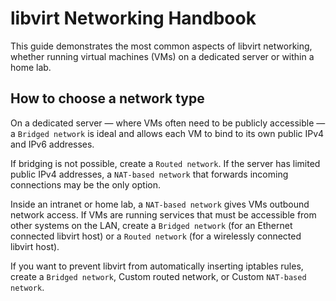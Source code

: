 # libvirt Networking Handbook

This guide demonstrates the most common aspects of libvirt networking, \
whether running virtual machines (VMs) on a dedicated server or within a home lab.

## How to choose a network type

On a dedicated server — where VMs often need to be publicly accessible — 
a `Bridged network` is ideal and allows each VM to bind to its own public IPv4 and IPv6 addresses.

If bridging is not possible, create a `Routed network`. 
If the server has limited public IPv4 addresses, a `NAT-based network` 
that forwards incoming connections may be the only option.

Inside an intranet or home lab, a `NAT-based network` gives VMs outbound network access. 
If VMs are running services that must be accessible from other systems on the LAN, 
create a `Bridged network` (for an Ethernet connected libvirt host) or a `Routed network` (for a wirelessly connected libvirt host).

If you want to prevent libvirt from automatically inserting iptables rules,
create a `Bridged network`, Custom routed network, or Custom `NAT-based network`.